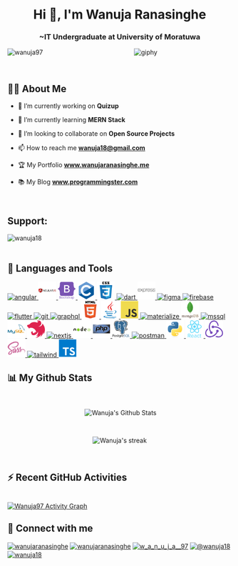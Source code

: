 <h1 align="center">Hi 👋, I'm Wanuja Ranasinghe</h1>
<h3 align="center">~IT Undergraduate at University of Moratuwa</h3>
<img align="right" src="https://media.giphy.com/media/M9gbBd9nbDrOTu1Mqx/giphy.gif" width="220" alt="giphy">

<p align="left"> <img src="https://komarev.com/ghpvc/?username=Wanuja97&label=Profile%20views&color=0e75b6&style=flat" alt="wanuja97" /> </p>
<br/>
<h2 align="left"><b>🙋‍♂️ About Me</b></h2>

- 🔭 I’m currently working on **Quizup**

- 🌱 I’m currently learning **MERN Stack**

- 👯 I’m looking to collaborate on **Open Source Projects**

<!-- - 💬 Ask me about **Angular,Laravel** -->

- 📫 How to reach me **wanuja18@gmail.com**

- 🏆 My Portfolio **www.wanujaranasinghe.me**

- 📚 My Blog **www.programmingster.com**
<br/>
<h2 align="left">Support:</h3>
<p><a href="https://www.buymeacoffee.com/wanuja18"> <img align="left" src="https://cdn.buymeacoffee.com/buttons/v2/default-yellow.png" height="50" width="210" alt="wanuja18" /></a></p><br/><br/>
<h2 align="left"><b>🚀 Languages and Tools</b></h2>

<p align="left"> <a href="https://angular.io" target="_blank" rel="noreferrer" > <img src="https://angular.io/assets/images/logos/angular/angular.svg" alt="angular" width="40" height="40"/> </a> <a href="https://angular.io" target="_blank" rel="noreferrer"> <img src="https://raw.githubusercontent.com/devicons/devicon/master/icons/angularjs/angularjs-original-wordmark.svg" alt="angularjs" width="40" height="40"/> </a> <a href="https://getbootstrap.com" target="_blank" rel="noreferrer"> <img src="https://raw.githubusercontent.com/devicons/devicon/master/icons/bootstrap/bootstrap-plain-wordmark.svg" alt="bootstrap" width="40" height="40"/> </a> <a href="https://www.cprogramming.com/" target="_blank" rel="noreferrer"> <img src="https://raw.githubusercontent.com/devicons/devicon/master/icons/c/c-original.svg" alt="c" width="40" height="40"/> </a> <a href="https://www.w3schools.com/css/" target="_blank" rel="noreferrer"> <img src="https://raw.githubusercontent.com/devicons/devicon/master/icons/css3/css3-original-wordmark.svg" alt="css3" width="40" height="40"/> </a> <a href="https://dart.dev" target="_blank" rel="noreferrer"> <img src="https://www.vectorlogo.zone/logos/dartlang/dartlang-icon.svg" alt="dart" width="40" height="40"/> </a> <a href="https://expressjs.com" target="_blank" rel="noreferrer"> <img src="https://raw.githubusercontent.com/devicons/devicon/master/icons/express/express-original-wordmark.svg" alt="express" width="40" height="40"/> </a> <a href="https://www.figma.com/" target="_blank" rel="noreferrer"> <img src="https://www.vectorlogo.zone/logos/figma/figma-icon.svg" alt="figma" width="40" height="40"/> </a> <a href="https://firebase.google.com/" target="_blank" rel="noreferrer"> <img src="https://www.vectorlogo.zone/logos/firebase/firebase-icon.svg" alt="firebase" width="40" height="40"/> </a> <a href="https://flutter.dev" target="_blank" rel="noreferrer"> <img src="https://www.vectorlogo.zone/logos/flutterio/flutterio-icon.svg" alt="flutter" width="40" height="40"/> </a> <a href="https://git-scm.com/" target="_blank" rel="noreferrer"> <img src="https://www.vectorlogo.zone/logos/git-scm/git-scm-icon.svg" alt="git" width="40" height="40"/> </a> <a href="https://graphql.org" target="_blank" rel="noreferrer"> <img src="https://www.vectorlogo.zone/logos/graphql/graphql-icon.svg" alt="graphql" width="40" height="40"/> </a> <a href="https://www.w3.org/html/" target="_blank" rel="noreferrer"> <img src="https://raw.githubusercontent.com/devicons/devicon/master/icons/html5/html5-original-wordmark.svg" alt="html5" width="40" height="40"/> </a> <a href="https://www.java.com" target="_blank" rel="noreferrer"> <img src="https://raw.githubusercontent.com/devicons/devicon/master/icons/java/java-original.svg" alt="java" width="40" height="40"/> </a> <a href="https://developer.mozilla.org/en-US/docs/Web/JavaScript" target="_blank" rel="noreferrer"> <img src="https://raw.githubusercontent.com/devicons/devicon/master/icons/javascript/javascript-original.svg" alt="javascript" width="40" height="40"/> </a> <a href="https://materializecss.com/" target="_blank" rel="noreferrer"> <img src="https://raw.githubusercontent.com/prplx/svg-logos/5585531d45d294869c4eaab4d7cf2e9c167710a9/svg/materialize.svg" alt="materialize" width="40" height="40"/> </a> <a href="https://www.mongodb.com/" target="_blank" rel="noreferrer"> <img src="https://raw.githubusercontent.com/devicons/devicon/master/icons/mongodb/mongodb-original-wordmark.svg" alt="mongodb" width="40" height="40"/> </a> <a href="https://www.microsoft.com/en-us/sql-server" target="_blank" rel="noreferrer"> <img src="https://www.svgrepo.com/show/303229/microsoft-sql-server-logo.svg" alt="mssql" width="40" height="40"/> </a> <a href="https://www.mysql.com/" target="_blank" rel="noreferrer"> <img src="https://raw.githubusercontent.com/devicons/devicon/master/icons/mysql/mysql-original-wordmark.svg" alt="mysql" width="40" height="40"/> </a> <a href="https://nestjs.com/" target="_blank" rel="noreferrer"> <img src="https://raw.githubusercontent.com/devicons/devicon/master/icons/nestjs/nestjs-plain.svg" alt="nestjs" width="40" height="40"/> </a> <a href="https://nextjs.org/" target="_blank" rel="noreferrer"> <img src="https://cdn.worldvectorlogo.com/logos/nextjs-2.svg" alt="nextjs" width="40" height="40"/> </a> <a href="https://nodejs.org" target="_blank" rel="noreferrer"> <img src="https://raw.githubusercontent.com/devicons/devicon/master/icons/nodejs/nodejs-original-wordmark.svg" alt="nodejs" width="40" height="40"/> </a> <a href="https://www.php.net" target="_blank" rel="noreferrer"> <img src="https://raw.githubusercontent.com/devicons/devicon/master/icons/php/php-original.svg" alt="php" width="40" height="40"/> </a> <a href="https://www.postgresql.org" target="_blank" rel="noreferrer"> <img src="https://raw.githubusercontent.com/devicons/devicon/master/icons/postgresql/postgresql-original-wordmark.svg" alt="postgresql" width="40" height="40"/> </a> <a href="https://postman.com" target="_blank" rel="noreferrer"> <img src="https://www.vectorlogo.zone/logos/getpostman/getpostman-icon.svg" alt="postman" width="40" height="40"/> </a> <a href="https://www.python.org" target="_blank" rel="noreferrer"> <img src="https://raw.githubusercontent.com/devicons/devicon/master/icons/python/python-original.svg" alt="python" width="40" height="40"/> </a> <a href="https://reactjs.org/" target="_blank" rel="noreferrer"> <img src="https://raw.githubusercontent.com/devicons/devicon/master/icons/react/react-original-wordmark.svg" alt="react" width="40" height="40"/> </a> <a href="https://redux.js.org" target="_blank" rel="noreferrer"> <img src="https://raw.githubusercontent.com/devicons/devicon/master/icons/redux/redux-original.svg" alt="redux" width="40" height="40"/> </a> <a href="https://sass-lang.com" target="_blank" rel="noreferrer"> <img src="https://raw.githubusercontent.com/devicons/devicon/master/icons/sass/sass-original.svg" alt="sass" width="40" height="40"/> </a> <a href="https://tailwindcss.com/" target="_blank" rel="noreferrer"> <img src="https://www.vectorlogo.zone/logos/tailwindcss/tailwindcss-icon.svg" alt="tailwind" width="40" height="40"/> </a> <a href="https://www.typescriptlang.org/" target="_blank" rel="noreferrer"> <img src="https://raw.githubusercontent.com/devicons/devicon/master/icons/typescript/typescript-original.svg" alt="typescript" width="40" height="40"/> </a> </p>


<!--  ## 🔥 Streak Stats
[![GitHub Streak](https://github-readme-streak-stats.herokuapp.com?user=Wanuja97&theme=dracula&date_format=M%20j%5B%2C%20Y%5D&sideNums=FF00CB&currStreakLabel=00FFF2&currStreakNum=00FFF2&ring=AE00FF&fire=FF09FB&background=000637&sideLabels=EA01FF)](https://git.io/streak-stats) -->

<!--  <p align="center">
<a href="https://github.com/Wanuja97/github-readme-stats"><img alt="Wanuja's Top Languages" src="https://github-readme-stats.vercel.app/api/top-langs/?username=Wanuja97&langs_count=10&count_private=true&layout=compact&theme=react&hide_border=true&bg_color=0D1117" /></a>
</p>
  <p><b>Note:</b> Top languages is only a metric of the languages my public code consists of and doesn't reflect experience or skill level.
  </p>
<br/> -->
<h2 align="left"><b>📊 My Github Stats</b></h2>
 
<br/>
<p align="center">&nbsp;<img alt="Wanuja's Github Stats" src="https://github-readme-stats.vercel.app/api?username=Wanuja97&show_icons=true&count_private=true&theme=dracula&bg_color=0D1117" /></p>
<br/>
<p align="center">
<img title="🔥 Get streak stats for your profile at git.io/streak-stats" alt="Wanuja's streak" src="https://github-readme-streak-stats.herokuapp.com/?user=Wanuja97&theme=dracula&stroke=0000&background=060A0CD0"/>
</p>   
<br/>
<h2 align="left"><b>⚡ Recent GitHub Activities</b></h2>
  <br/>
   <a href="https://github.com/wanuja97"><img alt="Wanuja97 Activity Graph" src="https://activity-graph.herokuapp.com/graph?username=wanuja97&custom_title=Wanuja's%20Contribution%20Graph&theme=dracula" /></a> 
  
 <br/>
<h2 align="left"><b>📍 Connect with me</b></h2>
<p align="left">
<a href="https://linkedin.com/in/wanujaranasinghe" target="blank"><img align="center" src="https://raw.githubusercontent.com/rahuldkjain/github-profile-readme-generator/master/src/images/icons/Social/linked-in-alt.svg" alt="wanujaranasinghe" height="30" width="40" /></a>
<a href="https://fb.com/wanujaranasinghe" target="blank"><img align="center" src="https://raw.githubusercontent.com/rahuldkjain/github-profile-readme-generator/master/src/images/icons/Social/facebook.svg" alt="wanujaranasinghe" height="30" width="40" /></a>
<a href="https://instagram.com/w_a_n_u_j_a__97" target="blank"><img align="center" src="https://raw.githubusercontent.com/rahuldkjain/github-profile-readme-generator/master/src/images/icons/Social/instagram.svg" alt="w_a_n_u_j_a__97" height="30" width="40" /></a>
<a href="https://medium.com/@wanuja18" target="blank"><img align="center" src="https://raw.githubusercontent.com/rahuldkjain/github-profile-readme-generator/master/src/images/icons/Social/medium.svg" alt="@wanuja18" height="30" width="40" /></a>
<a href="https://www.hackerrank.com/wanuja18" target="blank"><img align="center" src="https://raw.githubusercontent.com/rahuldkjain/github-profile-readme-generator/master/src/images/icons/Social/hackerrank.svg" alt="wanuja18" height="30" width="40" /></a>
</p> 
<!-- <summary><b>⚡ Organizations that I have contributed to</b></summary>
[<img src= "https://avatars.githubusercontent.com/u/97980932?s=200&v=4" height= "50" width= "50">](https://github.com/teamscorpionsdev) -->
